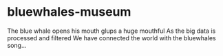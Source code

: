 # bluewhales-museum

The blue whale 
opens his mouth
glups a huge mouthful
As the big data is 
processed and filtered
We have connected the world
with the bluewhales song...
